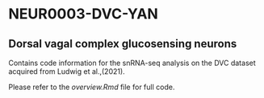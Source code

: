 # NEUR0003-DVC-YAN

## Dorsal vagal complex glucosensing neurons

Contains code information for the snRNA-seq analysis on the DVC dataset acquired from Ludwig et al.,(2021).

Please refer to the *overview.Rmd* file for full code.

